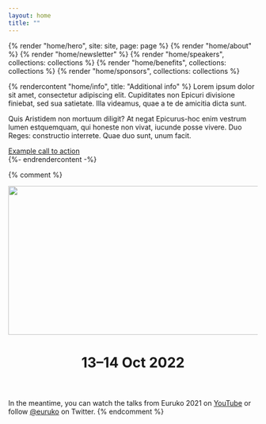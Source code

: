 ```yaml
---
layout: home
title: ""
---
```


{% render "home/hero", site: site, page: page %}
{% render "home/about" %}
{% render "home/newsletter" %}
{% render "home/speakers", collections: collections %}
{% render "home/benefits", collections: collections %}
{% render "home/sponsors", collections: collections %}

{% rendercontent "home/info", title: "Additional info" %}
Lorem ipsum dolor sit amet, consectetur adipiscing elit. Cupiditates non Epicuri divisione finiebat, sed sua satietate. Illa videamus, quae a te de amicitia dicta sunt.

Quis Aristidem non mortuum diligit? At negat Epicurus-hoc enim vestrum lumen estquemquam, qui honeste non vivat, iucunde posse vivere. Duo Reges: constructio interrete. Quae duo sunt, unum facit.

<div>
  <a href="https://example.com" class="section__cta section__cta--teal">
    Example call to action
  </a>
</div>
{%- endrendercontent -%}

{% comment %}
<header>
  <div>
    <img width="1280" height="300" src="{% webpack_path images/euruko-glow.svg %}" alt="Euruko">
    <h1 class="neonText">13–14 Oct 2022</h1>
  </div>
</header>

In the meantime, you can watch the talks from Euruko 2021 on [YouTube](https://www.youtube.com/euruko) or follow [@euruko](https://twitter.com/euruko) on Twitter.
{% endcomment %}
